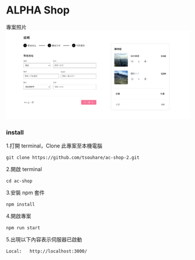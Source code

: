 # ALPHA Shop

專案照片
![image](https://raw.githubusercontent.com/tsouhare/ac-shop-2/main/public/photo/screenshot2.png)

### install

1.打開 terminal，Clone 此專案至本機電腦

```
git clone https://github.com/tsouhare/ac-shop-2.git
```

2.開啟 terminal

```
cd ac-shop
```

3.安裝 npm 套件

```
npm install
```

4.開啟專案

```
npm run start
```

5.出現以下內容表示伺服器已啟動

```
Local:   http://localhost:3000/
```
